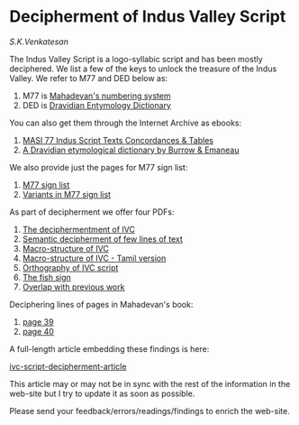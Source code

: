 # Decipherment of Indus Valley Script


*S.K.Venkatesan*


The Indus Valley Script is a logo-syllabic script and has been mostly deciphered. We list a few of the keys to unlock the treasure of the Indus Valley. We refer to M77 and DED below as:

1. M77 is [Mahadevan's numbering system](https://indusscript.in/)
2. DED is [Dravidian Entymology Dictionary](https://dsal.uchicago.edu/dictionaries/burrow/)

You can also get them through the Internet Archive as ebooks:

1. [MASI 77 Indus Script Texts Concordances & Tables](https://archive.org/details/masi77indusscripttextsconcordancestablesiravathammahadevan_410_D)
2. [A Dravidian etymological dictionary by Burrow &amp; Emaneau](https://archive.org/details/dravidianetymolo0000burr_u1k6/mode/2up)

We also provide just the pages for M77 sign list:

1. [M77 sign list](M77-sign-list.pdf)
2. [Variants in M77 sign list](M77-variants.pdf)

As part of decipherment we offer four PDFs:

1. [The deciphermentment of IVC](ivc-script-decipherment.pdf)
2. [Semantic decipherment of few lines of text](ivc-readings.pdf)
3. [Macro-structure of IVC](macro-structures-ivc-script.pdf)
4. [Macro-structure of IVC - Tamil version](macro-structures-ivc-script-tamil.pdf)
5. [Orthography of IVC script](orthography-ivc.pdf)
6. [The fish sign](fish-sign.pdf)
7. [Overlap with previous work](overlap-with-other-work.pdf)

Deciphering lines of pages in Mahadevan's book:

1. [page 39](https://github.com/Sukii/decipher-ivc/blob/main/pages/p39.pdf)
1. [page 40](https://github.com/Sukii/decipher-ivc/blob/main/pages/p40.pdf)


A full-length article embedding these findings is here:

[ivc-script-decipherment-article](https://archive.org/details/ivc-script-decipherment-article_20250223_2030)

This article may or may not be in sync with the rest of the information in the web-site but I try to update it as soon as possible.

Please send your feedback/errors/readings/findings to enrich the web-site.

